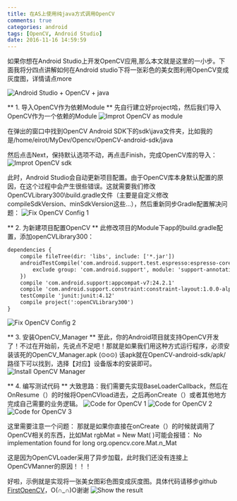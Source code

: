 ```yaml
---
title: 在AS上使用纯java方式调用OpenCV
comments: true
categories: android
tags: [OpenCV, Android Studio]
date: 2016-11-16 14:59:59
---
```

如果你想在Android Studio上开发OpenCV应用,那么本文就是这里的一小步。下面我将分四点讲解如何在Android studio下将一张彩色的美女图利用OpenCV变成灰度图，详情请点more

![Android Studio + OpenCV + java](/PostImage/ASOpenCVJava.png)
<!-- more -->

** 1. 导入OpenCV作为依赖Module **
先自行建立好project哈，然后我们导入OpenCV作为一个依赖的Module
![Improt OpenCV as module](/PostImage/ImportOpenCVModule.png)

在弹出的窗口中找到OpenCV Android SDK下的sdk\java文件夹，比如我的是/home/eirot/MyDev/Opencv/OpenCV-android-sdk/java

然后点击Next，保持默认选项不动，再点击Finish，完成OpenCV库的导入：
![Improt OpenCV sdk](/PostImage/ImportOpenCVSDK.png)

此时，Android Studio会自动更新项目配置。由于OpenCV库本身默认配置的原因，在这个过程中会产生很些错误。这就需要我们修改OpenCVLibrary300\build.gradle文件（主要是自定义修改compileSdkVersion、minSdkVersion这些...），然后重新同步Gradle配置解决问题：
![Fix OpenCV Config 1](/PostImage/FixOpenCVConfig_1.png)

** 2. 为新建项目配置OpenCV **
此修改项目的Module下app的build.gradle配置，添加openCVLibrary300：
```xml
dependencies {
    compile fileTree(dir: 'libs', include: ['*.jar'])
    androidTestCompile('com.android.support.test.espresso:espresso-core:2.2.2', {
        exclude group: 'com.android.support', module: 'support-annotations'
    })
    compile 'com.android.support:appcompat-v7:24.2.1'
    compile 'com.android.support.constraint:constraint-layout:1.0.0-alpha2'
    testCompile 'junit:junit:4.12'
    compile project(':openCVLibrary300')
}
```
![Fix OpenCV Config 2](/PostImage/FixOpenCVConfig_2.png)

** 3. 安装OpenCV_Manager **
至此，你的Android项目就支持OpenCV开发了！不过在开始前，先说点不足吧！那就是如果我们用这种方式运行程序，必须安装该死的OpenCV_Manager.apk (⊙o⊙) 该apk就在OpenCV-android-sdk/apk/ 路径下可以找到，选择【对应】设备版本的安装即可。
![Install OpenCV Manager](/PostImage/InstallOpenCVManager.png)

** 4. 编写测试代码 **
大致思路：我们需要先实现BaseLoaderCallback，然后在OnResume（）的时候将OpenCVload进去，之后再onCreate（）或者其他地方完成自己需要的业务逻辑。
![Code for OpenCV 1](/PostImage/CodeForOpenCV_1.png)
![Code for OpenCV 2](/PostImage/CodeForOpenCV_2.png)
![Code for OpenCV 3](/PostImage/CodeForOpenCV_3.png)

这里需要注意一个问题：
那就是如果你直接在onCreate（）的时候就调用了OpenCV相关的东西，比如Mat rgbMat = New Mat( )可能会报错：
No implementation found for long org.opencv.core.Mat.n_Mat

这是因为OpenCVLoader采用了异步加载，此时我们还没有连接上OpenCVManner的原因！！！

好啦，示例就是实现将一张美女图彩色图变成灰度图。具体代码请移步github [FirstOpenCV](https://github.com/Cxuef/FirstOpenCV)，O(∩_∩)O谢谢
![Show the result](/PostImage/OpenCVResult.gif)
